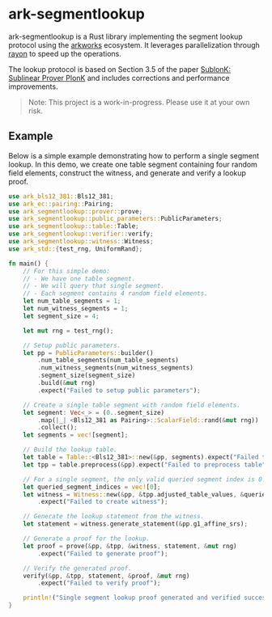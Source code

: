 # ark-segmentlookup

ark-segmentlookup is a Rust library implementing the segment lookup protocol using the [arkworks](https://arkworks.rs/)
ecosystem.
It leverages parallelization through [rayon](https://docs.rs/rayon/latest/rayon/) to speed up the operations.

The lookup protocol is based on Section 3.5 of the
paper [SublonK: Sublinear Prover PlonK](https://eprint.iacr.org/2023/902) and includes corrections and performance
improvements.

> Note: This project is a work-in-progress. Please use it at your own risk.

## Example

Below is a simple example demonstrating how to perform a single segment lookup.
In this demo, we create one table segment containing four random field elements, construct the witness, and generate and
verify a lookup proof.

```rust
use ark_bls12_381::Bls12_381;
use ark_ec::pairing::Pairing;
use ark_segmentlookup::prover::prove;
use ark_segmentlookup::public_parameters::PublicParameters;
use ark_segmentlookup::table::Table;
use ark_segmentlookup::verifier::verify;
use ark_segmentlookup::witness::Witness;
use ark_std::{test_rng, UniformRand};

fn main() {
    // For this simple demo:
    // - We have one table segment.
    // - We will query that single segment.
    // - Each segment contains 4 random field elements.
    let num_table_segments = 1;
    let num_witness_segments = 1;
    let segment_size = 4;

    let mut rng = test_rng();

    // Setup public parameters.
    let pp = PublicParameters::builder()
        .num_table_segments(num_table_segments)
        .num_witness_segments(num_witness_segments)
        .segment_size(segment_size)
        .build(&mut rng)
        .expect("Failed to setup public parameters");

    // Create a single table segment with random field elements.
    let segment: Vec<_> = (0..segment_size)
        .map(|_| <Bls12_381 as Pairing>::ScalarField::rand(&mut rng))
        .collect();
    let segments = vec![segment];

    // Build the lookup table.
    let table = Table::<Bls12_381>::new(&pp, segments).expect("Failed to create table");
    let tpp = table.preprocess(&pp).expect("Failed to preprocess table");

    // For a single segment, the only valid queried segment index is 0.
    let queried_segment_indices = vec![0];
    let witness = Witness::new(&pp, &tpp.adjusted_table_values, &queried_segment_indices)
        .expect("Failed to create witness");

    // Generate the lookup statement from the witness.
    let statement = witness.generate_statement(&pp.g1_affine_srs);

    // Generate a proof for the lookup.
    let proof = prove(&pp, &tpp, &witness, statement, &mut rng)
        .expect("Failed to generate proof");

    // Verify the generated proof.
    verify(&pp, &tpp, statement, &proof, &mut rng)
        .expect("Failed to verify proof");

    println!("Single segment lookup proof generated and verified successfully!");
}
```
